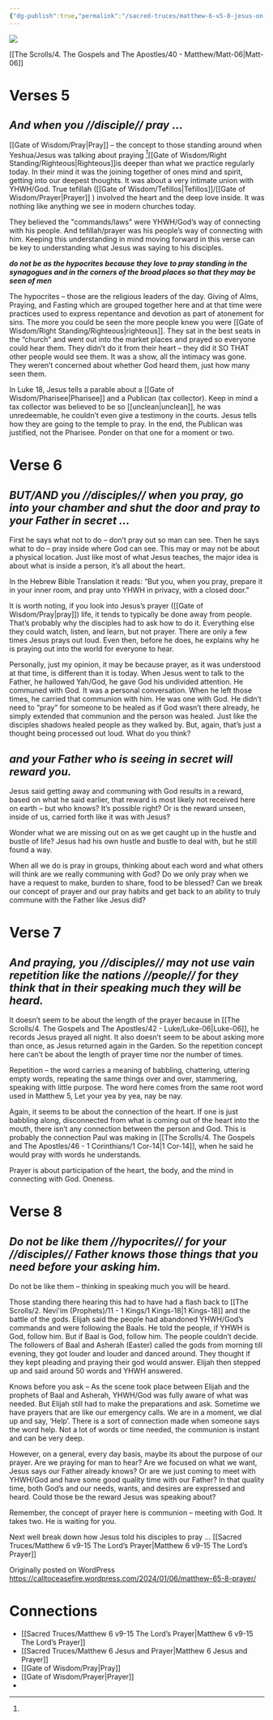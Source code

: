 ```yaml
---
{"dg-publish":true,"permalink":"/sacred-truces/matthew-6-v5-8-jesus-on-prayer/"}
---
```




![](https://calltoceasefire.wordpress.com/wp-content/uploads/2024/01/1f8ebfb3-d3e2-4249-907b-f798f4ac5f11.webp)

[[The Scrolls/4. The Gospels and The Apostles/40 - Matthew/Matt-06\|Matt-06]]

# Verses 5 

## ***And when you //disciple// pray*** …

[[Gate of Wisdom/Pray\|Pray]] – the concept to those standing around when Yeshua/Jesus was talking about praying [^1][[Gate of Wisdom/Right Standing/Righteous\|Righteous]]is deeper than what we practice regularly today. In their mind it was the joining together of ones mind and spirit, getting into our deepest thoughts. It was about a very intimate union with YHWH/God. True tefillah ([[Gate of Wisdom/Tefillos\|Tefillos]]/[[Gate of Wisdom/Prayer\|Prayer]] ) involved the heart and the deep love inside. It was nothing like anything we see in modern churches today.

They believed the "commands/laws" were YHWH/God’s way of connecting with his people. And tefillah/prayer was his people’s way of connecting with him. Keeping this understanding in mind moving forward in this verse can be key to understanding what Jesus was saying to his disciples.

***do not be as the hypocrites because they love to pray standing in the synagogues and in the corners of the broad places so that they may be seen of men***

The hypocrites – those are the religious leaders of the day. Giving of Alms, Praying, and Fasting which are grouped together here and at that time were practices used to express repentance and devotion as part of atonement for sins. The more you could be seen the more people knew you were [[Gate of Wisdom/Right Standing/Righteous\|righteous]]. They sat in the best seats in the “church” and went out into the market places and prayed so everyone could hear them. They didn’t do it from their heart – they did it SO THAT other people would see them. It was a show, all the intimacy was gone. They weren’t concerned about whether God heard them, just how many seen them.

In Luke 18, Jesus tells a parable about a [[Gate of Wisdom/Pharisee\|Pharisee]] and a Publican (tax collector). Keep in mind a tax collector was believed to be so [[unclean\|unclean]], he was unredeemable, he couldn’t even give a testimony in the courts. Jesus tells how they are going to the temple to pray. In the end, the Publican was justified, not the Pharisee. Ponder on that one for a moment or two.

# Verse 6

## ***BUT/AND you //disciples// when you pray, go into your chamber and shut the door and pray to your Father in secret …***

First he says what not to do – don’t pray out so man can see. Then he says what to do – pray inside where God can see. This may or may not be about a physical location. Just like most of what Jesus teaches, the major idea is about what is inside a person, it’s all about the heart.

In the Hebrew Bible Translation it reads: “But you, when you pray, prepare it in your inner room, and pray unto YHWH in privacy, with a closed door.”

It is worth noting, if you look into Jesus’s prayer ([[Gate of Wisdom/Pray\|pray]]) life, it tends to typically be done away from people. That’s probably why the disciples had to ask how to do it. Everything else they could watch, listen, and learn, but not prayer. There are only a few times Jesus prays out loud. Even then, before he does, he explains why he is praying out into the world for everyone to hear.

Personally, just my opinion, it may be because prayer, as it was understood at that time, is different than it is today. When Jesus went to talk to the Father, he hallowed Yah/God, he gave God his undivided attention. He communed with God. It was a personal conversation. When he left those times, he carried that communion with him. He was one with God. He didn’t need to “pray” for someone to be healed as if God wasn’t there already, he simply extended that communion and the person was healed. Just like the disciples shadows healed people as they walked by. But, again, that’s just a thought being processed out loud. What do you think?

## ***and your Father who is seeing in secret will reward you.***

Jesus said getting away and communing with God results in a reward, based on what he said earlier, that reward is most likely not received here on earth – but who knows? It’s possible right? Or is the reward unseen, inside of us, carried forth like it was with Jesus? 

Wonder what we are missing out on as we get caught up in the hustle and bustle of life? Jesus had his own hustle and bustle to deal with, but he still found a way.

When all we do is pray in groups, thinking about each word and what others will think are we really communing with God? Do we only pray when we have a request to make, burden to share, food to be blessed? Can we break our concept of prayer and our pray habits and get back to an ability to truly commune with the Father like Jesus did?

# Verse 7 

## ***And praying, you //disciples// may not use vain repetition like the nations //people// for they think that in their speaking much they will be heard.***

It doesn’t seem to be about the length of the prayer because in [[The Scrolls/4. The Gospels and The Apostles/42 - Luke/Luke-06\|Luke-06]], he records Jesus prayed all night. It also doesn’t seem to be about asking more than once, as Jesus returned again in the Garden. So the repetition concept here can’t be about the length of prayer time nor the number of times.

Repetition – the word carries a meaning of babbling, chattering, uttering empty words, repeating the same things over and over, stammering, speaking with little purpose. The word here comes from the same root word used in Matthew 5, Let your yea by yea, nay be nay.

Again, it seems to be about the connection of the heart. If one is just babbling along, disconnected from what is coming out of the heart into the mouth, there isn’t any connection between the person and God. This is probably the connection Paul was making in [[The Scrolls/4. The Gospels and The Apostles/46 - 1 Corinthians/1 Cor-14\|1 Cor-14]], when he said he would pray with words he understands.

Prayer is about participation of the heart, the body, and the mind in connecting with God. Oneness.

# Verse 8 

## ***Do not be like them //hypocrites// for your //disciples// Father knows those things that you need before your asking him.***

Do not be like them – thinking in speaking much you will be heard.

Those standing there hearing this had to have had a flash back to [[The Scrolls/2. Nevi'im (Prophets)/11 - 1 Kings/1 Kings-18\|1 Kings-18]]  and the battle of the gods. Elijah said the people had abandoned YHWH/God’s commands and were following the Baals. He told the people, if YHWH is God, follow him. But if Baal is God, follow him. The people couldn’t decide. The followers of Baal and Asherah (Easter) called the gods from morning till evening, they got louder and louder and danced around. They thought if they kept pleading and praying their god would answer. Elijah then stepped up and said around 50 words and YHWH answered.

Knows before you ask – As the scene took place between Elijah and the prophets of Baal and Asherah, YHWH/God was fully aware of what was needed. But Elijah still had to make the preparations and ask. Sometime we have prayers that are like our emergency calls. We are in a moment, we dial up and say, ‘Help’. There is a sort of connection made when someone says the word help. Not a lot of words or time needed, the communion is instant and can be very deep.

However, on a general, every day basis, maybe its about the purpose of our prayer. Are we praying for man to hear? Are we focused on what we want, Jesus says our Father already knows? Or are we just coming to meet with YHWH/God and have some good quality time with our Father? In that quality time, both God’s and our needs, wants, and desires are expressed and heard. Could those be the reward Jesus was speaking about?

Remember, the concept of prayer here is communion – meeting with God. It takes two. He is waiting for you.

Next well break down how Jesus told his disciples to pray … [[Sacred Truces/Matthew 6 v9-15 The Lord’s Prayer\|Matthew 6 v9-15 The Lord’s Prayer]]


Originally posted on WordPress  https://calltoceasefire.wordpress.com/2024/01/06/matthew-65-8-prayer/

# Connections
- [[Sacred Truces/Matthew 6 v9-15 The Lord’s Prayer\|Matthew 6 v9-15 The Lord’s Prayer]]
- [[Sacred Truces/Matthew 6 Jesus and Prayer\|Matthew 6 Jesus and Prayer]]
- [[Gate of Wisdom/Pray\|Pray]]
- [[Gate of Wisdom/Prayer\|Prayer]]
- 

[^1]: 
